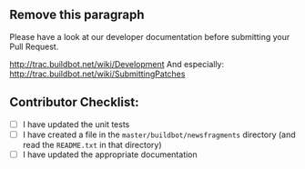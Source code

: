 ## Remove this paragraph
Please have a look at our developer documentation before submitting your Pull Request.

http://trac.buildbot.net/wiki/Development
And especially:
http://trac.buildbot.net/wiki/SubmittingPatches

## Contributor Checklist:

* [ ] I have updated the unit tests
* [ ] I have created a file in the `master/buildbot/newsfragments` directory (and read the `README.txt` in that directory)
* [ ] I have updated the appropriate documentation
